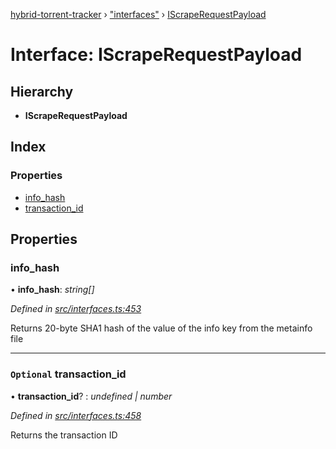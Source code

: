 [hybrid-torrent-tracker](../README.md) › ["interfaces"](../modules/_interfaces_.md) › [IScrapeRequestPayload](_interfaces_.iscraperequestpayload.md)

# Interface: IScrapeRequestPayload

## Hierarchy

* **IScrapeRequestPayload**

## Index

### Properties

* [info_hash](_interfaces_.iscraperequestpayload.md#info_hash)
* [transaction_id](_interfaces_.iscraperequestpayload.md#optional-transaction_id)

## Properties

###  info_hash

• **info_hash**: *string[]*

*Defined in [src/interfaces.ts:453](https://github.com/negezor/hybrid-torrent-tracker/blob/c8824be/src/interfaces.ts#L453)*

Returns 20-byte SHA1 hash of the value of the info key from the metainfo file

___

### `Optional` transaction_id

• **transaction_id**? : *undefined | number*

*Defined in [src/interfaces.ts:458](https://github.com/negezor/hybrid-torrent-tracker/blob/c8824be/src/interfaces.ts#L458)*

Returns the transaction ID

